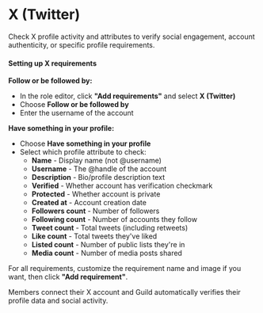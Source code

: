 # X (Twitter)

Check X profile activity and attributes to verify social engagement, account authenticity, or specific profile requirements.

#### Setting up X requirements

**Follow or be followed by:**

* In the role editor, click **"Add requirements"** and select **X (Twitter)**
* Choose **Follow or be followed by**
* Enter the username of the account&#x20;



**Have something in your profile:**

* Choose **Have something in your profile**
* Select which profile attribute to check:
  * **Name** - Display name (not @username)
  * **Username** - The @handle of the account
  * **Description** - Bio/profile description text
  * **Verified** - Whether account has verification checkmark
  * **Protected** - Whether account is private
  * **Created at** - Account creation date
  * **Followers count** - Number of followers
  * **Following count** - Number of accounts they follow
  * **Tweet count** - Total tweets (including retweets)
  * **Like count** - Total tweets they've liked
  * **Listed count** - Number of public lists they're in
  * **Media count** - Number of media posts shared



For all requirements, customize the requirement name and image if you want, then click **"Add requirement"**.

Members connect their X account and Guild automatically verifies their profile data and social activity.

